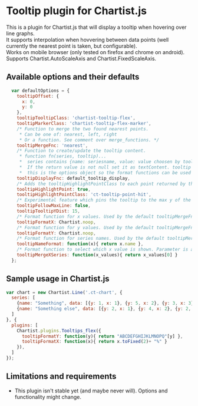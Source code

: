 # Tooltip plugin for Chartist.js

This is a plugin for Chartist.js that will display a tooltip when hovering over line graphs.  
It supports interpolation when hovvering between data points (well currently the nearest point is taken, but configurable).  
Works on mobile browser (only tested on firefox and chrome on android).  
Supports Chartist.AutoScaleAxis and Chartist.FixedScaleAxis.


## Available options and their defaults

```javascript
  var defaultOptions = {
    tooltipOffset: {
      x: 0,
      y: 0
    },
    tooltipTooltipClass: 'chartist-tooltip-flex',
    tooltipMarkerClass: 'chartist-tooltip-flex-marker',
    /* Function to merge the two found nearest points.
     * Can be one of: nearest, left, right
     * Or a function. See comment over merge_functions. */
    tooltipMergeFnc: 'nearest',
    /* Function to create/update the tooltip content.
     * function fn(series, tooltip)...
     *  series contains {name: seriesname, value: value choosen by tooltipMergeFnc} for each series in the graph.
     *  If the return value is not null set it as textContent. tooltip can be used to update html.
     *  this is the options object so the format functions can be used in custom display functions. */
    tooltipDisplayFnc: default_tooltip_display,
    /* Adds the tooltipHighlightPointClass to each point returned by the merge function if set. */
    tooltipHighlightPoint: true,
    tooltipHighlightPointClass: 'ct-tooltip-point-hit',
    /* Experimental feature which pins the tooltip to the max y of the graph at the mouse x position. */
    tooltipFollowMaxLine: false,
    tooltipTooltipYDist: 15,
    /* Format function for x values. Used by the default tooltipMergeFnc */
    tooltipFormatX: Chartist.noop,
    /* Format function for y values. Used by the default tooltipMergeFnc */
    tooltipFormatY: Chartist.noop,
    /* Format function for series names. Used by the default tooltipMergeFnc */
    tooltipNameFormat: function(x){ return x.name },
    /* Format function to select which x value is shown. Parameter is an array of all x values. Used by the default tooltipMergeFnc */
    tooltipMergeXSeries: function(x_values){ return x_values[0] }
  };
```

## Sample usage in Chartist.js

```javascript
var chart = new Chartist.Line('.ct-chart', {
  series: [
    {name: "Something", data: [{y: 1, x: 1}, {y: 5, x: 2}, {y: 3, x: 3}, {y: 4, x: 4}, {y: 6, x: 5}, {y: 2, x: 5}, {y: 3, x: 6}]},
    {name: "Something else", data: [{y: 2, x: 1}, {y: 4, x: 2}, {y: 2, x: 3}, {y: 5, x: 4}, {y: 4, x: 5}, {y: 3, x: 6}, {y: 6, x: 7}]}
  ]
}, {
  plugins: [
    Chartist.plugins.Tooltips_flex({
      tooltipFormatY: function(y){ return "ABCDEFGHIJKLMNOPQ"[y] },
      tooltipFormatX: function(x){ return x.toFixed(2)+ "%" }
    }),
  ]
});
```

## Limitations and requirements

- This plugin isn't stable yet (and maybe never will). Options and functionality might change.